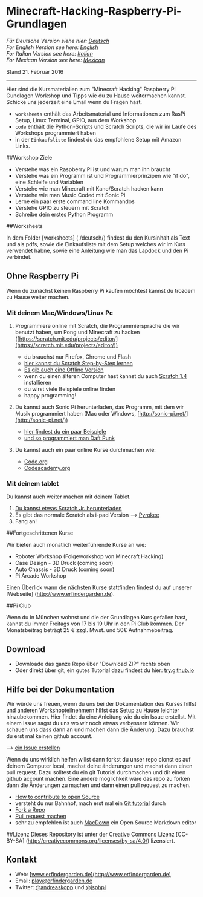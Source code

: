 # Minecraft-Hacking-Raspberry-Pi-Grundlagen

*Für Deutsche Version siehe hier: [Deutsch](./deutsch)*  
*For English Version see here: [English](./english)*  
*For Italian Version see here: [Italian](./italiano)*  
*For Mexican Version see here: [Mexican](./mexicano-puebla)* 

Stand 21. Februar 2016

---

Hier sind die Kursmaterialien zum "Minecraft Hacking" Raspberry Pi Gundlagen Workshop und Tipps wie du zu Hause weitermachen kannst. Schicke uns jederzeit eine Email wenn du Fragen hast.

* `worksheets` enthält das Arbeitsmaterial und Informationen zum RasPi Setup, Linux Terminal, GPIO, aus dem Workshop
* `code` enthält die Python-Scripts und Scratch Scripts, die wir im Laufe des Workshops programmiert haben
* in der `Einkaufsliste` findest du das empfohlene Setup mit Amazon Links.

##Workshop Ziele

* Verstehe was ein Raspberry Pi ist und warum man ihn braucht
* Verstehe was ein Programm ist und Programmierprinzipen wie "if do", eine Schleife und Variablen 
* Verstehe wie man Minecraft mit Kano/Scratch hacken kann
* Verstehe wie man Music Coded mit Sonic Pi
* Lerne ein paar erste command line Kommandos
* Verstehe GPIO zu steuern mit Scratch
* Schreibe dein erstes Python Programm

##Worksheets

In dem Folder [worksheets] (./deutsch/) findest du den Kursinhalt als Text und als pdfs, sowie die Einkaufsliste mit dem Setup welches wir im Kurs verwendet habne, sowie eine Anleitung wie man das Lapdock und den Pi verbindet. 

## Ohne Raspberry Pi

Wenn du zunächst keinen Raspberry Pi kaufen möchtest kannst du trozdem zu Hause weiter machen.

### Mit deinem Mac/Windows/Linux Pc

1. Programmiere online mit Scratch, die Programmiersprache die wir benutzt haben, um Pong und Minecraft zu hacken ([https://scratch.mit.edu/projects/editor/](https://scratch.mit.edu/projects/editor/))
	* du brauchst nur Firefox, Chrome und Flash
	* [hier kannst du Scratch Step-by-Step lernen ](https://scratch.mit.edu/projects/editor/?tip_bar=getStarted)
	* [Es gib auch eine Offline Version](https://scratch.mit.edu/scratch2download/)
	* wenn du einen älteren Computer hast kannst du auch [Scratch 1.4](https://scratch.mit.edu/scratch_1.4/) installieren
	* du wirst viele Beispiele online finden
	* happy programming!


2. Du kannst auch Sonic Pi herunterladen, das Programm, mit dem wir Musik programmiert haben (Mac oder Windows, [http://sonic-pi.net/](http://sonic-pi.net/))
	* [hier findest du ein paar Beispiele ](http://sonic-pi.net/)
	* [und so programmiert man Daft Punk](https://aimxhaisse.com/aerodynamic-everything-en.html) 

3. Du kannst auch ein paar online Kurse durchmachen wie:

	* [Code.org](https://code.org/)
	* [Codeacademy.org](https://www.codecademy.com/)

### Mit deinem tablet

Du kannst auch weiter machen mit deinem Tablet. 

1. [Du kannst etwas Scratch Jr. herunterladen ](http://www.scratchjr.org/)
2. Es gibt das normale Scratch als i-pad Version --> [Pyrokee](https://itunes.apple.com/us/app/pyonkee/id905012686?mt=8)
3. Fang an!


##Fortgeschrittenen Kurse

Wir bieten auch monatlich weiterführende Kurse an wie: 

* Roboter Workshop (Folgeworkshop von Minecraft Hacking)
* Case Design - 3D Druck (coming soon)
* Auto Chassis - 3D Druck (coming soon)
* Pi Arcade Workshop

Einen Überlick wann die nächsten Kurse stattfinden findest du auf unserer [Webseite] (http://www.erfindergarden.de). 

##Pi Club

Wenn du in München wohnst und die der Grundlagen Kurs gefallen hast, kannst du immer Freitags von 17 bis 19 Uhr in den Pi Club kommen. Der Monatsbeitrag beträgt 25 € zzgl. Mwst.  und 50€ Aufnahmebeitrag. 


## Download

* Downloade das ganze Repo über "Download ZIP" rechts oben
* Oder direkt über git, ein gutes Tutorial dazu findest du hier: [try.github.io](https://try.github.io)


## Hilfe bei der Dokumentation 

Wir würde uns freuen, wenn du uns bei der Dokumentation des Kurses hilfst und anderen Workshopteilnehmern hilfst das Setup zu Hause leichter hinzubekommen. Hier findet du eine Anleitung wie du ein Issue erstellst. Mit einem Issue sagst du uns wo wir noch etwas verbessern können. Wir schauen uns dass dann an und machen dann die Änderung. Dazu brauchst du erst mal keinen github account.    

--> [ein Issue erstellen](https://guides.github.com/features/issues/)

Wenn du uns wirklich helfen willst dann forkst du unser repo clonst es auf deinem Computer local, machst deine änderungen und machst dann einen pull request. Dazu solltest du ein git Tutorial durchmachen und dir einen github account machen. Eine andere möglichkeit wäre das repo zu forken dann die Änderungen zu machen und dann einen pull request zu machen.  

* [How to contribute to open Source](https://guides.github.com/activities/contributing-to-open-source/)
* versteht du nur Bahnhof, mach erst mal ein [Git tutorial](http://rogerdudler.github.io/git-guide/) durch
* [Fork a Repo](https://help.github.com/articles/fork-a-repo/) 
* [Pull request machen](https://help.github.com/articles/using-pull-requests/)
* sehr zu empfehlen ist auch  [MacDown](http://macdown.uranusjr.com/) ein Open Source Markdown editor

##Lizenz
Dieses Repository ist unter der Creative Commons Lizenz [CC-BY-SA] (http://creativecommons.org/licenses/by-sa/4.0/) lizensiert. 


## Kontakt

* Web: [www.erfindergarden.de](http://www.erfindergarden.de)
* Email: [play@erfindergarden.de](mailto:play@erfindergarden.de)
* Twitter: [@andreaskopp](https://twitter.com/andreaskopp) und [@jsphpl](https://twitter.com/jsphpl)
